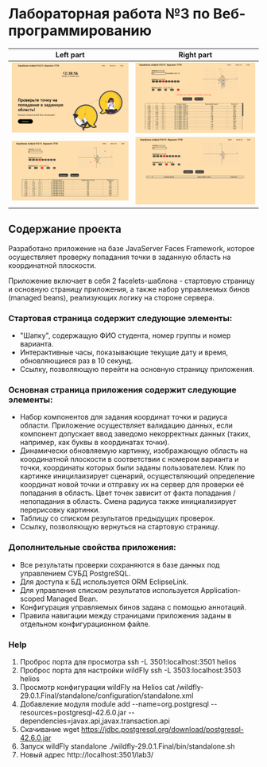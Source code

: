 # Лабораторная работа №3 по Веб-программированию


Left part             |  Right part
:-------------------------:|:-------------------------:
![](https://github.com/forafox/Web_Lab_3/blob/master/images/index.png)  |  ![](https://github.com/forafox/Web_Lab_3/blob/master/images/error.png)
![](https://github.com/forafox/Web_Lab_3/blob/master/images/test_values.png)   |  ![](https://github.com/forafox/Web_Lab_3/blob/master/images/main.png)


## Содержание проекта

Разработано приложение на базе JavaServer Faces Framework, которое осуществляет проверку попадания точки в заданную
область на координатной плоскости.

Приложение включает в себя 2 facelets-шаблона - стартовую страницу и основную страницу приложения, а также набор
управляемых бинов (managed beans), реализующих логику на стороне сервера.

### Стартовая страница содержит следующие элементы:

- "Шапку", содержащую ФИО студента, номер группы и номер варианта.
- Интерактивные часы, показывающие текущие дату и время, обновляющиеся раз в 10 секунд.
- Ссылку, позволяющую перейти на основную страницу приложения.

### Основная страница приложения содержит следующие элементы:

- Набор компонентов для задания координат точки и радиуса области. Приложение осуществляет валидацию данных, если
  компонент допускает ввод заведомо некорректных данных (таких, например, как буквы в координатах точки).
- Динамически обновляемую картинку, изображающую область на координатной плоскости в соответствии с номером варианта и
  точки, координаты которых были заданы пользователем. Клик по картинке иницилаизирует сценарий, осуществляющий
  определение координат новой точки и отправку их на сервер для проверки её попадания в область. Цвет точек зависит от
  факта попадания / непопадания в область. Смена радиуса также инициализирует перерисовку картинки.
- Таблицу со списком результатов предыдущих проверок.
- Ссылку, позволяющую вернуться на стартовую страницу.

### Дополнительные свойства приложения:

- Все результаты проверки сохраняются в базе данных под управлением СУБД PostgreSQL.
- Для доступа к БД используется ORM EclipseLink.
- Для управления списком результатов используется Application-scoped Managed Bean.
- Конфигурация управляемых бинов задана с помощью аннотаций.
- Правила навигации между страницами приложения заданы в отдельном конфигурационном файле.

### Help

1. Проброс порта для просмотра 
   ssh -L 3501:localhost:3501 helios
2. Проброс порта для настройки wildFly
   ssh -L 3503:localhost:3503 helios
3. Просмотр конфигурации wildFly на Helios
   cat /wildfly-29.0.1.Final/standalone/configuration/standalone.xml
4. Добавление модуля
   module add --name=org.postgresql --resources=postgresql-42.6.0.jar --dependencies=javax.api,javax.transaction.api
5. Скачивание
   wget https://jdbc.postgresql.org/download/postgresql-42.6.0.jar
6. Запуск wildFly standalone
   ./wildfly-29.0.1.Final/bin/standalone.sh
7. Новый адрес
   http://localhost:3501/lab3/
